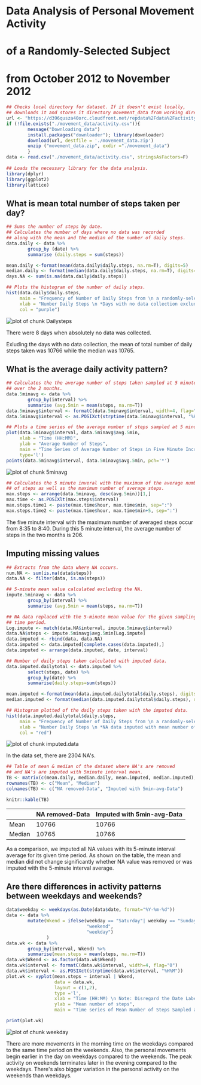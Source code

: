 # Data Analysis of Personal Movement Activity 
# of a Randomly-Selected Subject 
# from October 2012 to November 2012 


```r
## Checks local directory for dataset. If it doesn't exist locally, 
## downloads it and stores it directory movement_data from working directory.
url <- "https://d396qusza40orc.cloudfront.net/repdata%2Fdata%2Factivity.zip"
if (!file.exists("./movement_data/activity.csv")){
        message("Downloading data")
        install.packages("downloader"); library(downloader)
        download(url, destfile = './movement_data.zip')
        unzip ("movement_data.zip", exdir ="./movement_data")
        }
data <- read.csv("./movement_data/activity.csv", stringsAsFactors=F)
 
## Loads the necessary library for the data analysis.
library(dplyr)
library(ggplot2)
library(lattice)
```

## What is mean total number of steps taken per day?

```r
## Sums the number of steps by date.
## Calculates the number of days where no data was recorded 
## along with the mean and the median of the number of daily steps.
data.daily <- data %>%
        group_by (date) %>%
        summarise (daily.steps = sum(steps))

mean.daily <-format(mean(data.daily$daily.steps, na.rm=T), digits=5)
median.daily <- format(median(data.daily$daily.steps, na.rm=T), digits=5)
days.NA <- sum(is.na(data.daily$daily.steps))

## Plots the histogram of the number of daily steps.
hist(data.daily$daily.steps,
     main = "Frequency of Number of Daily Steps from \n a randomly-selected subject from Oct 2012 to Nov 2012",
     xlab = "Number Daily Steps \n *Days with no data collection excluded in histogram",
     col = "purple")
```

![plot of chunk Dailysteps](figure/Dailysteps-1.png) 

There were 8 days when absolutely no data was collected.

Exluding the days with no data collection, the mean of total number of daily steps
taken was 10766 while the median was 10765.

## What is the average daily activity pattern?

```r
## Calculates the the average number of steps taken sampled at 5 minute period
## over the 2 months.
data.5minavg <- data %>%
        group_by(interval) %>%
        summarise (avg.5min = mean(steps, na.rm=T))
data.5minavg$interval <- formatC(data.5minavg$interval, width=4, flag="0")
data.5minavg$interval <- as.POSIXct(strptime(data.5minavg$interval, "%H%M"))

## Plots a time series of the average number of steps sampled at 5 minutes.
plot(data.5minavg$interval, data.5minavg$avg.5min,
     xlab = "Time (HH:MM)",
     ylab = "Average Number of Steps",
     main = "Time Series of Average Number of Steps in Five Minute Increments \n from a randomly selected subject from Oct 2012 to Nov 2012",
     type='l')
points(data.5minavg$interval, data.5minavg$avg.5min, pch='*')
```

![plot of chunk 5minavg](figure/5minavg-1.png) 

```r
## Calculates the 5 minute inveral with the maximum of the average number
## of steps as well as the maximum number of average steps.
max.steps <- arrange(data.5minavg, desc(avg.5min))[1,]
max.time <- as.POSIXlt(max.steps$interval)
max.steps.time1 <- paste(max.time$hour, max.time$min, sep=":")
max.steps.time2 <- paste(max.time$hour, max.time$min+5, sep=":")
```

The five minute interval with the maximum number of averaged steps occur from 8:35 to 8:40. During this 5 minute interval, the average number of steps in the two months is 206.

## Imputing missing values

```r
## Extracts from the data where NA occurs.
num.NA <- sum(is.na(data$steps))
data.NA <- filter(data, is.na(steps))

## 5-minute mean value calculated excluding the NA.
impute.5minavg <- data %>%
        group_by(interval) %>%
        summarise (avg.5min = mean(steps, na.rm=T))

## NA data replaced with the 5-minute mean value for the given sampling 
## time period.
Log.impute <- match(data.NA$interval, impute.5minavg$interval)
data.NA$steps <- impute.5minavg$avg.5min[Log.impute]
data.imputed <- rbind(data, data.NA)
data.imputed <- data.imputed[complete.cases(data.imputed),]
data.imputed <- arrange(data.imputed, date, interval)

## Number of daily steps taken calculated with imputed data.
data.imputed.dailytotal <- data.imputed %>%
        select(steps, date) %>%
        group_by(date) %>%
        summarise(daily.steps=sum(steps))

mean.imputed <-format(mean(data.imputed.dailytotal$daily.steps), digits=5)
median.imputed <- format(median(data.imputed.dailytotal$daily.steps), digits=5)

## Histogram plotted of the daily steps taken with the imputed data.
hist(data.imputed.dailytotal$daily.steps,
     main = "Frequency of Number of Daily Steps from \n a randomly-selected subject from Oct 2012 to Nov 2012* NA Imputed",
     xlab = "Number Daily Steps \n *NA data imputed with mean number of steps taken in the given 5 minute interval.",
     col = "red")
```

![plot of chunk imputed.data](figure/imputed.data-1.png) 

In the data set, there are 2304 NA's. 


```r
## Table of mean & median of the dataset where NA's are removed 
## and NA's are imputed with 5minute interval mean.
TB <- matrix(c(mean.daily, median.daily, mean.imputed, median.imputed),2,2)
rownames(TB) <- c("Mean", "Median")
colnames(TB) <- c("NA removed-Data", "Imputed with 5min-avg-Data")

knitr::kable(TB)
```



|       |NA removed-Data |Imputed with 5min-avg-Data |
|:------|:---------------|:--------------------------|
|Mean   |10766           |10766                      |
|Median |10765           |10766                      |


As a comparison, we imputed all NA values with its 5-minute interval average for its given time period. As shown on the table, the mean and median did not change significantly whether NA value was removed or was imputed with the 5-minute interval average.

## Are there differences in activity patterns between weekdays and weekends?

```r
data$weekday <- weekdays(as.Date(data$date, format="%Y-%m-%d"))
data <- data %>%
        mutate(Wkend = ifelse(weekday == "Saturday"| weekday == "Sunday",
                              "weekend",
                              "weekday")
               )
data.wk <- data %>%
        group_by(interval, Wkend) %>%
        summarise(mean.steps = mean(steps, na.rm=T))
data.wk$Wkend <- as.factor(data.wk$Wkend)
data.wk$interval <- formatC(data.wk$interval, width=4, flag="0")
data.wk$interval <- as.POSIXct(strptime(data.wk$interval, "%H%M"))
plot.wk <- xyplot(mean.steps ~ interval | Wkend, 
                  data = data.wk, 
                  layout = c(1,2), 
                  type ='l',
                  xlab = "Time (HH:MM) \n Note: Disregard the Date Label",
                  ylab = "Mean number of steps",
                  main = "Time series of Mean Number of Steps Sampled at 5 minutes")

print(plot.wk)
```

![plot of chunk weekday](figure/weekday-1.png) 

There are more movements in the morning time on the weekdays compared to the same time period on the weekends. Also, the personal movements begin earlier in the day on weekdays compared to the weekends. The peak activity on weekends terminates later in the evening compared to the weekdays. There's also bigger variation in the personal activity on the weekends than weekdays.
